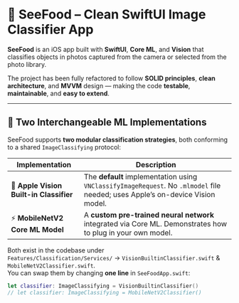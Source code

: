 # 🍔 SeeFood – Clean SwiftUI Image Classifier App

**SeeFood** is an iOS app built with **SwiftUI**, **Core ML**, and **Vision** that classifies objects in photos captured from the camera or selected from the photo library.

The project has been fully refactored to follow **SOLID principles**, **clean architecture**, and **MVVM** design — making the code **testable**, **maintainable**, and **easy to extend**.

---

## 🧠 Two Interchangeable ML Implementations

SeeFood supports **two modular classification strategies**, both conforming to a shared `ImageClassifying` protocol:

| Implementation | Description |
|----------------|--------------|
| 🧩 **Apple Vision Built-in Classifier** | The **default** implementation using `VNClassifyImageRequest`. No `.mlmodel` file needed; uses Apple’s on-device Vision model. |
| ⚡ **MobileNetV2 Core ML Model** | A **custom pre-trained neural network** integrated via Core ML. Demonstrates how to plug in your own model. |

Both exist in the codebase under  
`Features/Classification/Services/` → `VisionBuiltinClassifier.swift` & `MobileNetV2Classifier.swift`.  
You can swap them by changing **one line** in `SeeFoodApp.swift`:

```swift
let classifier: ImageClassifying = VisionBuiltinClassifier()
// let classifier: ImageClassifying = MobileNetV2Classifier()
```

